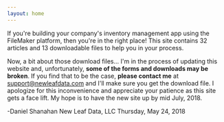 ```yaml
---
layout: home
---
```

If you're building your company's inventory management app using the FileMaker platform, then you're in the right place!  This site contains 32 articles and 13 downloadable files to help you in your process.

Now, a bit about those download files... I'm in the process of updating this website and, unfortunately, **some of the forms and downloads may be broken**.  If you find that to be the case, **please contact me** at <support@newleafdata.com> and I'll make sure you get the download file.  I apologize for this inconvenience and appreciate your patience as this site gets a face lift.  My hope is to have the new site up by mid July, 2018.

-Daniel Shanahan
New Leaf Data, LLC
Thursday, May 24, 2018
